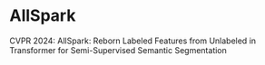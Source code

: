 # AllSpark
CVPR 2024: AllSpark: Reborn Labeled Features from Unlabeled in Transformer for Semi-Supervised Semantic Segmentation

